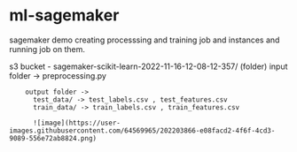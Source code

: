 # ml-sagemaker

sagemaker demo creating processsing and training job and instances and running job on them.

s3 bucket -
sagemaker-scikit-learn-2022-11-16-12-08-12-357/ (folder)
        input folder -> preprocessing.py

        output folder -> 
          test_data/ -> test_labels.csv , test_features.csv
          train_data/ -> train_labels.csv , train_features.csv
          
          ![image](https://user-images.githubusercontent.com/64569965/202203866-e08facd2-4f6f-4cd3-9089-556e72ab8824.png)

